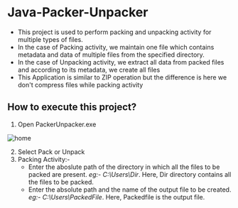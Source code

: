 # Java-Packer-Unpacker

* This project is used to perform packing and unpacking activity for multiple types of files.
* In the case of Packing activity, we maintain one file which contains metadata and data of multiple files from the specified directory.
* In the case of Unpacking activity, we extract all data from packed files and according to its metadata, we create all files
* This Application is similar to ZIP operation but the difference is here we don't compress files while packing activity

## How to execute this project?

1. Open PackerUnpacker.exe 
  
  ![home](https://user-images.githubusercontent.com/36303896/92306328-daf29b00-efab-11ea-8683-a3e08d913698.png)

2. Select Pack or Unpack
  1. Packing Activity:- 
      * Enter the aboslute path of the directory in which all the files to be packed are present. *eg:- C:\Users\Dir*. Here, Dir directory contains all the files to be packed.
      * Enter the absolute path and the name of the output file to be created. *eg:- C:\Users\PackedFile*. Here, Packedfile is the output file.
    
